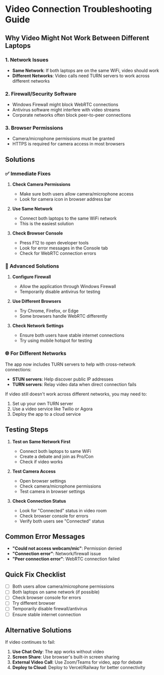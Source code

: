 # Video Connection Troubleshooting Guide

## Why Video Might Not Work Between Different Laptops

### 1. **Network Issues**
- **Same Network**: If both laptops are on the same WiFi, video should work
- **Different Networks**: Video calls need TURN servers to work across different networks

### 2. **Firewall/Security Software**
- Windows Firewall might block WebRTC connections
- Antivirus software might interfere with video streams
- Corporate networks often block peer-to-peer connections

### 3. **Browser Permissions**
- Camera/microphone permissions must be granted
- HTTPS is required for camera access in most browsers

## Solutions

### ✅ **Immediate Fixes**

1. **Check Camera Permissions**
   - Make sure both users allow camera/microphone access
   - Look for camera icon in browser address bar

2. **Use Same Network**
   - Connect both laptops to the same WiFi network
   - This is the easiest solution

3. **Check Browser Console**
   - Press F12 to open developer tools
   - Look for error messages in the Console tab
   - Check for WebRTC connection errors

### 🔧 **Advanced Solutions**

1. **Configure Firewall**
   - Allow the application through Windows Firewall
   - Temporarily disable antivirus for testing

2. **Use Different Browsers**
   - Try Chrome, Firefox, or Edge
   - Some browsers handle WebRTC differently

3. **Check Network Settings**
   - Ensure both users have stable internet connections
   - Try using mobile hotspot for testing

### 🌐 **For Different Networks**

The app now includes TURN servers to help with cross-network connections:

- **STUN servers**: Help discover public IP addresses
- **TURN servers**: Relay video data when direct connection fails

If video still doesn't work across different networks, you may need to:
1. Set up your own TURN server
2. Use a video service like Twilio or Agora
3. Deploy the app to a cloud service

## Testing Steps

1. **Test on Same Network First**
   - Connect both laptops to same WiFi
   - Create a debate and join as Pro/Con
   - Check if video works

2. **Test Camera Access**
   - Open browser settings
   - Check camera/microphone permissions
   - Test camera in browser settings

3. **Check Connection Status**
   - Look for "Connected" status in video room
   - Check browser console for errors
   - Verify both users see "Connected" status

## Common Error Messages

- **"Could not access webcam/mic"**: Permission denied
- **"Connection error"**: Network/firewall issue
- **"Peer connection error"**: WebRTC connection failed

## Quick Fix Checklist

- [ ] Both users allow camera/microphone permissions
- [ ] Both laptops on same network (if possible)
- [ ] Check browser console for errors
- [ ] Try different browser
- [ ] Temporarily disable firewall/antivirus
- [ ] Ensure stable internet connection

## Alternative Solutions

If video continues to fail:

1. **Use Chat Only**: The app works without video
2. **Screen Share**: Use browser's built-in screen sharing
3. **External Video Call**: Use Zoom/Teams for video, app for debate
4. **Deploy to Cloud**: Deploy to Vercel/Railway for better connectivity 